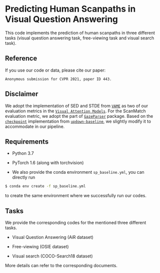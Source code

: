 # Predicting Human Scanpaths in Visual Question Answering

This code implements the prediction of human scanpaths in three different tasks (visual question answering task, free-viewing task and visual search task).

Reference
------------------
If you use our code or data, please cite our paper:
```text
Anonymous submission for CVPR 2021, paper ID 443.
```

Disclaimer
------------------
We adopt the implementation of SED and STDE from [`VAME`](https://github.com/dariozanca/VAME) as two of our evaluation metrics in the [`Visual Attention Models`](https://ieeexplore.ieee.org/document/9207438). For the ScanMatch evaluation metric, we adopt the part of [`GazeParser`](http://gazeparser.sourceforge.net/) package. Based on the [`checkpoint`](https://github.com/nocaps-org/updown-baseline/blob/master/updown/utils/checkpointing.py) implementation from [`updown-baseline`](https://github.com/nocaps-org/updown-baseline), we slightly modify it to accommodate in our pipeline.

Requirements
------------------

- Python 3.7
- PyTorch 1.6 (along with torchvision)

- We also provide the conda environment ``sp_baseline.yml``, you can directly run

```bash
$ conda env create -f sp_baseline.yml
```

to create the same environment where we successfully run our codes.

Tasks
------------------

We provide the corresponding codes for the mentioned three different tasks.

- Visual Question Answering (AiR dataset)
- Free-viewing (OSIE dataset)

- Visual search (COCO-Search18 dataset)

More details can refer to the corresponding documents.